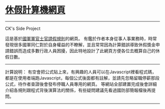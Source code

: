 # [休假計算機網頁]
* * *
CK's Side Project

這是基於[國軍軍官士官請假規則]的網頁。
有鑑於作者本身從事人事業務時，時常發現很多國軍同仁對於自身權益的不瞭解，並且常常因為計算錯誤導致休假獎金申請錯誤而造成多數行政人員困擾，因此特地設計了此網頁方便各位去概算自己的休假日數。
* * *
計算說明： 有空會把公式貼上來，有興趣的人員可以在Javascript裡看程式碼，都是在使用者端跑Javascript，每個公式後面都有註解，並請先忽略留職停薪那段公式，待作者查證後會發布停職人員專用的網頁。
等網站全部建置完成後會詳細介紹各規則跟程式背後演算法的關係，有些疑問建議先看過國防部簡報檔後再提問。

* * *
[國軍軍官士官請假規則]: http://law.mnd.gov.tw/scp/Query4B.asp?FullDoc=%A9%D2%A6%B3%B1%F8%A4%E5&Lcode=A003714607        "國軍軍官士官請假規則"
[休假計算機網頁]: http://cksunpage.com/		"休假計算機網頁"
